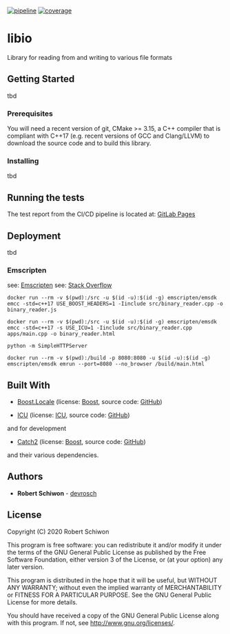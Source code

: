 [![pipeline](https://gitlab.com/devrosch/libio/badges/master/pipeline.svg)](https://gitlab.com/devrosch/libio/commits/master)
[![coverage](https://gitlab.com/devrosch/libio/badges/master/coverage.svg)](https://devrosch.gitlab.io/libio)

# libio

Library for reading from and writing to various file formats

## Getting Started

tbd

### Prerequisites

You will need a recent version of git, CMake >= 3.15, a C++ compiler that is compliant with C++17 (e.g. recent versions of GCC and Clang/LLVM) to download the source code and to build this library.

### Installing

tbd

## Running the tests

The test report from the CI/CD pipeline is located at: [GitLab Pages](https://devrosch.gitlab.io/libio)

## Deployment

tbd

### Emscripten

see: [Emscripten](https://emscripten.org/docs/getting_started/downloads.html)
see: [Stack Overflow](https://stackoverflow.com/questions/15724357/using-boost-with-emscripten)


```
docker run --rm -v $(pwd):/src -u $(id -u):$(id -g) emscripten/emsdk emcc -std=c++17 USE_BOOST_HEADERS=1 -Iinclude src/binary_reader.cpp -o binary_reader.js
```

```
docker run --rm -v $(pwd):/src -u $(id -u):$(id -g) emscripten/emsdk emcc -std=c++17 -s USE_ICU=1 -Iinclude src/binary_reader.cpp apps/main.cpp -o binary_reader.html
```

```
python -m SimpleHTTPServer
```

```
docker run --rm -v $(pwd):/build -p 8080:8080 -u $(id -u):$(id -g) emscripten/emsdk emrun --port=8080 --no_browser /build/main.html
```

## Built With

* [Boost.Locale](https://www.boost.org/doc/libs/1_74_0/libs/locale/doc/html/index.html) (license: [Boost](https://www.boost.org/LICENSE_1_0.txt), source code: [GitHub](https://github.com/boostorg/locale))

* [ICU](http://site.icu-project.org/design/cpp) (license: [ICU](https://github.com/unicode-org/icu/blob/master/icu4c/LICENSE), source code: [GitHub](https://github.com/unicode-org/icu))

and for development

* [Catch2](https://github.com/catchorg/Catch2/releases/download/v2.13.1/catch.hpp) (license: [Boost](https://github.com/catchorg/Catch2/blob/master/LICENSE.txt), source code: [GitHub](https://github.com/catchorg/Catch2))

and their various dependencies.

## Authors

* **Robert Schiwon** - [devrosch](https://gitlab.com/devrosch)

## License

Copyright (C) 2020 Robert Schiwon

This program is free software: you can redistribute it and/or modify it under the terms of the GNU General Public License as published by the Free Software Foundation, either version 3 of the License, or (at your option) any later version.

This program is distributed in the hope that it will be useful, but WITHOUT ANY WARRANTY; without even the implied warranty of MERCHANTABILITY or FITNESS FOR A PARTICULAR PURPOSE. See the GNU General Public License for more details.

You should have received a copy of the GNU General Public License along with this program.  If not, see <http://www.gnu.org/licenses/>.
